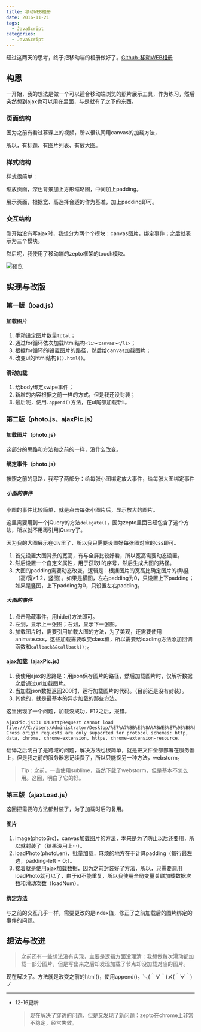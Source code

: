 ```yaml
---
title: 移动WEB相册
date: 2016-11-21
tags: 
  - JavaScript
categories: 
  - JavaScript
---
```


 经过这两天的思考，终于把移动端的相册做好了。[Github-移动WEB相册][1]

<!-- more -->

## 构思

一开始，我的想法是做一个可以适合移动端浏览的照片展示工具，作为练习，然后突然想到ajax也可以用在里面，与是就有了之下的东西。

### 页面结构

因为之前有看过慕课上的视频，所以很认同用canvas的加载方法，

所以，有标题、有图片列表、有放大图。

### 样式结构

样式很简单：

缩放页面，深色背景加上方形缩略图，中间加上padding。

展示页面，根据宽、高选择合适的作为基准，加上padding即可。

### 交互结构

刚开始没有写ajax时，我想分为两个个模块：canvas图片，绑定事件；之后就表示为三个模块。

然后呢，我使用了移动端的zepto框架的touch模块。

![预览][2]

## 实现与改版

### 第一版（load.js）

#### 加载图片

1. 手动设定图片数量`total`；
2. 通过for循环依次加载html结构`<li><canvas></li>`；
3. 根据for循环的i设置图片的路径，然后给canvas加载图片；
4. 改变ul的html结构`$().html()`。

#### 滑动加载

1. 给body绑定swipe事件；
2. 新增的内容根据之前一样的方式，但是我还没封装；
3. 最后呢，使用`.append()`方法，在ul尾部加载新li。

### 第二版（photo.js、ajaxPic.js）

#### 加载图片（photo.js）

这部分的思路和方法和之前的一样，没什么改变。

#### 绑定事件（photo.js）

按照之前的思路，我写了两部分：给每张小图绑定放大事件，给每张大图绑定事件

##### 小图的事件

小图的事件比较简单，就是点击每张小图片后，显示放大的图片。

这里需要用到一个jQuery的方法`delegate()`，因为zepto里面已经包含了这个方法，所以就不用再引用jQuery了。

因为我的大图展示在div里了，所以我只需要设置好每张图对应的css即可。

 1. 首先设置大图背景的宽高，有与全屏比较好看，所以宽高需要动态设置。
 2. 然后设置一个自定义属性，用于获取li的序号，然后生成大图的路径。
 3. 大图的padding需要动态改变，逻辑是：根据图片的宽高比确定图片的横\竖（高/宽>1.2，竖图）。如果是横图，左右padding为0，只设置上下padding；如果是竖图，上下padding为0，只设置左右padding。

##### 大图的事件

 1. 点击隐藏事件，用hide()方法即可。
 2. 左划，显示上一张图；右划，显示下一张图。
 3. 加载图片时，需要引用加载大图的方法，为了美观，还需要使用animate.css，这些加载需要改变class值，所以需要给loadImg方法添加回调函数和`callback&&callback();`。

#### ajax加载（ajaxPic.js）

 1. 我使用ajax的思路是：用json保存图片的路径，然后加载图片时，仅解析数据之后通过url加载图片。
 2. 当加载json数据返回200时，运行加载图片的代码。（目前还是没有封装）。
 3. 其他的，就是最基本的异步加载的那些方法。

这里出现了一个问题，加载没成功，F12之后，报错。

```shell
ajaxPic.js:31 XMLHttpRequest cannot load file:///C:/Users/Administrator/Desktop/%E7%A7%BB%E5%8A%A8WEB%E7%9B%B8%E5%86%8C/ajax/photo.json. Cross origin requests are only supported for protocol schemes: http, data, chrome, chrome-extension, https, chrome-extension-resource.
```

翻译之后明白了是跨域的问题，解决方法也很简单，就是把文件全部部署在服务器上，但是我之前的服务器忘记续费了，所以只能换另一种方法，webstorm。

 > Tip：之前，一直使用sublime，虽然下载了webstorm，但是基本不怎么用。这回，明白了它的好。

### 第三版（ajaxLoad.js）

这回把需要的方法都封装了，为了加载时后的复用。

#### 图片

 1. image(photoSrc)，canvas加载图片的方法，本来是为了防止以后还要用，所以就封装了（结果没用上···）。
 2. loadPhoto(photoLen)，批量加载，麻烦的地方在于计算padding（每行最左边，padding-left = 0;）。
 3. 接着就是使用ajax加载数据，因为之前封装好了方法，所以，只需要调用loadPhoto就可以了，由于id不能重复，所以我使用全局变量关联加载数据次数和滑动次数（loadNum）。

#### 绑定方法

与之前的交互几乎一样，需要更改的是index值，修正了之前加载后的图片绑定的事件的问题。

## 想法与改进

 > 之前还有一些想法没有实现，主要是逻辑方面没理清：我想做每次滑动都加载一部分图片，但是写出来之后却发现加载了节点却没加载对应的图片。

现在解决了。方法就是改变之前的html()，使用append()。＼(＾∀＾)メ(＾∀＾)ノ

---

- 12-16更新

  > 现在解决了穿透的问题，但是又发现了新问题：zepto在chrome上非常不稳定，经常失效。

  [1]: https://github.com/ljw-bigtail/WEB-photo-album
  [2]: http://odmo6x3ig.bkt.clouddn.com/16-12-16/34428852-file_1481857865911_2b22.gif
